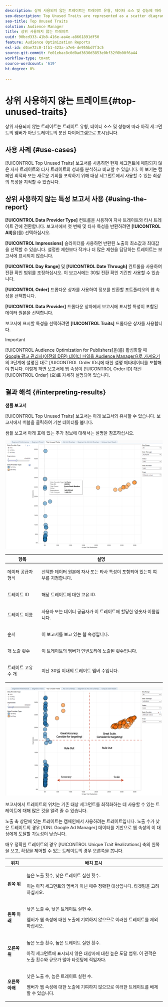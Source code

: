 ```yaml
---
description: 상위 사용되지 않는 트레이트는 트레이트 유형, 데이터 소스 및 성능에 따라 아직 세그먼트의 멤버가 아닌 트레이트의 분산 다이어그램으로 표시됩니다.
seo-description: Top Unused Traits are represented as a scatter diagram of traits that are not yet members of a segment, based on trait type, data source, and performance.
seo-title: Top Unused Traits
solution: Audience Manager
title: 상위 사용하지 않는 트레이트
uuid: 90bcd333-41b8-416e-aa4e-a8661891df50
feature: Audience Optimization Reports
exl-id: d0ae72c0-1fb1-423a-a7e6-de955bd7f3c5
source-git-commit: fe01ebac8c0d0ad3630d3853e0bf32f0b00f6a44
workflow-type: tm+mt
source-wordcount: '619'
ht-degree: 0%

---
```


# 상위 사용하지 않는 트레이트{#top-unused-traits}

상위 사용되지 않는 트레이트는 트레이트 유형, 데이터 소스 및 성능에 따라 아직 세그먼트의 멤버가 아닌 트레이트의 분산 다이어그램으로 표시됩니다.

## 사용 사례 {#use-cases}

[!UICONTROL Top Unused Traits] 보고서를 사용하면 현재 세그먼트에 매핑되지 않은 자사 트레이트와 타사 트레이트의 성과를 분석하고 비교할 수 있습니다. 이 보기는 캠페인 최적화 또는 새로운 기회를 포착하기 위해 대상 세그먼트에서 사용할 수 있는 최상의 특성을 지적할 수 있습니다.

## 상위 사용하지 않는 특성 보고서 사용 {#using-the-report}

**[!UICONTROL Data Provider Type]** 컨트롤을 사용하여 자사 트레이트와 타사 트레이트 간에 전환합니다. 보고서에서 첫 번째 및 타사 특성을 반환하려면 **[!UICONTROL All]**&#x200B;을(를) 선택하십시오.

**[!UICONTROL Impressions]** 슬라이더를 사용하면 반환된 노출의 최소값과 최대값을 선택할 수 있습니다. 설정한 제한보다 작거나 더 많은 제한을 담당하는 트레이트는 보고서에 표시되지 않습니다.

**[!UICONTROL Day Range]** 및 **[!UICONTROL Date Through]** 컨트롤을 사용하여 전환 확인 범위를 조정하십시오. 이 보고서에는 30일 전환 확인 기간만 사용할 수 있습니다.

**[!UICONTROL Order]** 드롭다운 상자를 사용하여 정보를 반환할 포트폴리오의 웹 속성을 선택합니다.

**[!UICONTROL Data Provider]** 드롭다운 상자에서 보고서에 표시할 특성이 포함된 데이터 원본을 선택합니다.

보고서에 표시할 특성을 선택하려면 **[!UICONTROL Traits]** 드롭다운 상자를 사용합니다.

>[!IMPORTANT]
>
>[!UICONTROL Audience Optimization for Publishers]을(를) 활성화할 때 [Google 광고 관리자(이전의 DFP) 데이터 파일을 Audience Manager으로 가져오기](../../../reporting/audience-optimization-reports/aor-publishers/import-dfp.md)의 3단계에 설명된 대로 [!UICONTROL Order IDs]에 대한 설명 메타데이터를 포함해야 합니다. 이렇게 하면 보고서에 웹 속성이 [!UICONTROL Order ID] 대신 [!UICONTROL Order] (으)로 자세히 설명되어 있습니다.

## 결과 해석 {#interpreting-results}

**샘플 보고서**

[!UICONTROL Top Unused Traits] 보고서는 아래 보고서와 유사할 수 있습니다. 보고서에서 버블을 클릭하여 기본 데이터를 봅니다.

샘플 보고서 아래 표에 있는 추가 정보에 대해서는 설명을 참조하십시오.

![](assets/publisher_unused_traits.png)

<table id="table_AFE2540583C34835B04584693ADFD26A"> 
 <thead> 
  <tr> 
   <th colname="col1" class="entry"> 항목 </th> 
   <th colname="col2" class="entry"> 설명 </th> 
  </tr>
 </thead>
 <tbody> 
  <tr> 
   <td colname="col1"> <p><span class="wintitle"> 데이터 공급자 형식</span> </p> </td> 
   <td colname="col2"> <p>선택한 데이터 원본에 자사 또는 타사 특성이 포함되어 있는지 여부를 지정합니다. </p> </td> 
  </tr> 
  <tr> 
   <td colname="col1"> <p><span class="wintitle"> 트레이트 ID</span> </p> </td> 
   <td colname="col2"> <p>해당 트레이트에 대한 고유 ID. </p> </td> 
  </tr> 
  <tr> 
   <td colname="col1"> <p><span class="wintitle"> 트레이트 이름</span> </p> </td> 
   <td colname="col2"> <p>사용자 또는 데이터 공급자가 이 트레이트에 할당한 영숫자 이름입니다. </p> </td> 
  </tr> 
  <tr> 
   <td colname="col1"> <p><span class="wintitle"> 순서</span> </p> </td> 
   <td colname="col2"> <p>이 보고서를 보고 있는 웹 속성입니다. </p> </td> 
  </tr> 
  <tr> 
   <td colname="col1"> <p><span class="wintitle">개 노출 횟수</span> </p> </td> 
   <td colname="col2"> <p>이 트레이트의 멤버가 인벤토리에 노출된 횟수입니다. </p> </td> 
  </tr> 
  <tr> 
   <td colname="col1"> <p>트레이트 고유 수 <span class="wintitle">개</span> </p> </td> 
   <td colname="col2"> <p>지난 30일 이내의 트레이트 멤버 수입니다. </p> </td> 
  </tr> 
 </tbody> 
</table>

![](assets/publisher_unused_traits_final.png)

보고서에서 트레이트의 위치는 기존 대상 세그먼트를 최적화하는 데 사용할 수 있는 트레이트에 대해 많은 것을 알려 줄 수 있습니다.

노출 축 상단에 있는 트레이트는 캠페인에서 사용하려는 트레이트입니다. 노출 수가 낮은 트레이트의 경우 [!DNL Google Ad Manager] 데이터를 기반으로 웹 속성의 이 대상에게 도달할 가능성이 낮습니다.

매우 정확한 트레이트의 경우 [!UICONTROL Unique Trait Realizations] 축의 왼쪽을 보고, 확장을 제어할 수 있는 트레이트의 경우 오른쪽을 봅니다.

<table id="table_A29253B30DFA4CD7B3B7C320DE0BDEA4"> 
 <thead> 
  <tr> 
   <th colname="col1" class="entry"> 위치 </th> 
   <th colname="col2" class="entry"> 배치 표시 </th> 
  </tr> 
 </thead>
 <tbody> 
  <tr> 
   <td colname="col1"> <p> <b>왼쪽 위</b> </p> </td> 
   <td colname="col2"> <p>높은 노출 횟수, 낮은 트레이트 실현 횟수. </p> <p>이는 아직 세그먼트의 멤버가 아닌 매우 정확한 대상입니다. 타겟팅을 고려하십시오. </p> </td> 
  </tr> 
  <tr> 
   <td colname="col1"> <p> <b>왼쪽 아래</b> </p> </td> 
   <td colname="col2"> <p>낮은 노출 수, 낮은 트레이트 실현 수. </p> <p> 멤버가 웹 속성에 대한 노출에 기여하지 않으므로 이러한 트레이트를 제외하십시오. </p> </td> 
  </tr> 
  <tr> 
   <td colname="col1"> <p> <b>오른쪽 위</b> </p> </td> 
   <td colname="col2"> <p>높은 노출 횟수, 높은 트레이트 실현 횟수. </p> <p>아직 세그먼트에 표시되지 않은 대상자에 대한 높은 도달 범위. 이 관객은 노출 횟수와 규모가 많아 타깃팅에 적임자다. </p> </td> 
  </tr> 
  <tr> 
   <td colname="col1"> <p> <b>오른쪽 아래</b> </p> </td> 
   <td colname="col2"> <p>낮은 노출 수, 높은 트레이트 실현 수. </p> <p> 멤버가 웹 속성에 대한 노출에 기여하지 않으므로 이러한 트레이트를 배제할 수 있습니다. </p> </td> 
  </tr> 
 </tbody> 
</table>

